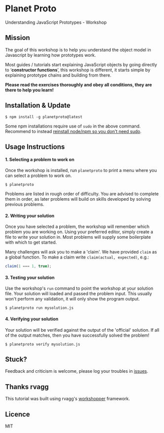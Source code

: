 Planet Proto
=============

Understanding JavaScript Prototypes - Workshop

## Mission

The goal of this workshop is to help you understand the object model in Javascript by learning how prototypes work.

Most guides / tutorials start explaining JavaScript objects by going directly to ‘__constructor functions__’, this workshop is different, it starts simple by explaining prototype chains and building from there.

**Please read the exercises thoroughly and obey all conditions, they are there to help you learn!**

## Installation & Update

```
$ npm install -g planetproto@latest
```

Some npm installations require use of `sudo` in the above command. Recommend to instead [reinstall node/npm so you don't need sudo](https://gist.github.com/isaacs/579814).

## Usage Instructions

#### 1. Selecting a problem to work on

Once the workshop is installed, run `planetproto` to print a menu
where you can select a problem to work on.

```
$ planetproto
```

Problems are listed in rough order of difficulty. You are advised to complete them in order, as later problems
will build on skills developed by solving previous problems.

#### 2. Writing your solution

Once you have selected a problem, the workshop will remember which problem you are working on. 
Using your preferred editor, simply create a file to write your solution in. Most problems will
supply some boilerplate with which to get started.

Many challenges will ask you to make a 'claim'. We have provided `claim` as a global function.
To make a claim write `claim(actual, expected)`, e.g.:

```js
claim(1 === 1, true);
```

#### 3. Testing your solution

Use the workshop's `run` command to point the workshop at your solution file. Your solution will loaded 
and passed the problem input. This usually won't perform any validation, it will only show the program output.

```
$ planetproto run mysolution.js
```
 
#### 4. Verifying your solution

Your solution will be verified against the output of the 'official' solution. 
If all of the output matches, then you have successfully solved the problem!

```
$ planetproto verify mysolution.js
```

## Stuck?

Feedback and criticism is welcome, please log your troubles in [issues](https://github.com/sporto/planetproto/issues). 


## Thanks rvagg

This tutorial was built using rvagg's [workshopper](https://github.com/rvagg/workshopper) framework.

## Licence

MIT
